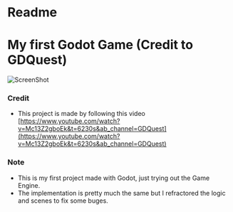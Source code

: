 # Readme

# My first Godot Game (Credit to GDQuest)
![ScreenShot](https://github.com/viennguyentri747/MyFirstGodotGame-GDQuest-/assets/39218295/81e5a220-168a-4fd8-b21a-1f7bd9b5875b)

### Credit

- This project is made by following this video [https://www.youtube.com/watch?v=Mc13Z2gboEk&t=6230s&ab_channel=GDQuest](https://www.youtube.com/watch?v=Mc13Z2gboEk&t=6230s&ab_channel=GDQuest)

### Note


- This is my first project made with Godot, just trying out the Game Engine.
- The implementation is pretty much the same but I refractored the logic and scenes to fix some buges.
